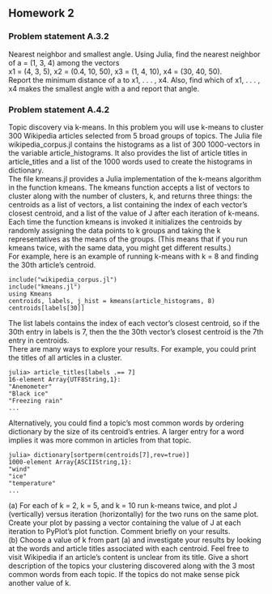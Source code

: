## Homework 2
### Problem statement A.3.2
Nearest neighbor and smallest angle. Using Julia, find the nearest neighbor of a = (1, 3, 4) among
the vectors<br>
x1 = (4, 3, 5), x2 = (0.4, 10, 50), x3 = (1, 4, 10), x4 = (30, 40, 50).<br>
Report the minimum distance of a to x1, . . . , x4. Also, find which of x1, . . . , x4 makes the smallest
angle with a and report that angle.<br>

### Problem statement A.4.2
Topic discovery via k-means. In this problem you will use k-means to cluster 300 Wikipedia
articles selected from 5 broad groups of topics. The Julia file wikipedia_corpus.jl contains the
histograms as a list of 300 1000-vectors in the variable article_histograms. It also provides the
list of article titles in article_titles and a list of the 1000 words used to create the histograms
in dictionary.<br>
The file kmeans.jl provides a Julia implementation of the k-means algorithm in the function
kmeans. The kmeans function accepts a list of vectors to cluster along with the number of clusters,
k, and returns three things: the centroids as a list of vectors, a list containing the index of each
vector’s closest centroid, and a list of the value of J after each iteration of k-means. Each time the
function kmeans is invoked it initializes the centroids by randomly assigning the data points to k
groups and taking the k representatives as the means of the groups. (This means that if you run
kmeans twice, with the same data, you might get different results.)<br>
For example, here is an example of running k-means with k = 8 and finding the 30th article’s
centroid.<br>
```
include("wikipedia_corpus.jl")
include("kmeans.jl")
using Kmeans
centroids, labels, j_hist = kmeans(article_histograms, 8)
centroids[labels[30]]
```
The list labels contains the index of each vector’s closest centroid, so if the 30th entry in labels
is 7, then the the 30th vector’s closest centroid is the 7th entry in centroids.<br>
There are many ways to explore your results. For example, you could print the titles of all articles
in a cluster.
```
julia> article_titles[labels .== 7]
16-element Array{UTF8String,1}:
"Anemometer"
"Black ice"
"Freezing rain"
...
```
Alternatively, you could find a topic’s most common words by ordering dictionary by the size of
its centroid’s entries. A larger entry for a word implies it was more common in articles from that
topic.
```
julia> dictionary[sortperm(centroids[7],rev=true)]
1000-element Array{ASCIIString,1}:
"wind"
"ice"
"temperature"
...
```
(a) For each of k = 2, k = 5, and k = 10 run k-means twice, and plot J (vertically) versus
iteration (horizontally) for the two runs on the same plot. Create your plot by passing a
vector containing the value of J at each iteration to PyPlot’s plot function. Comment briefly
on your results.<br>
(b) Choose a value of k from part (a) and investigate your results by looking at the words and
article titles associated with each centroid. Feel free to visit Wikipedia if an article’s content
is unclear from its title. Give a short description of the topics your clustering discovered along
with the 3 most common words from each topic. If the topics do not make sense pick another
value of k.

